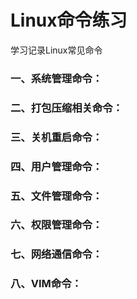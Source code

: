# Linux命令练习 #

学习记录Linux常见命令

### 一、系统管理命令：

### 二、打包压缩相关命令：

### 三、关机重启命令：

### 四、用户管理命令：

### 五、文件管理命令：

### 六、权限管理命令：

### 七、网络通信命令：

### 八、VIM命令：
